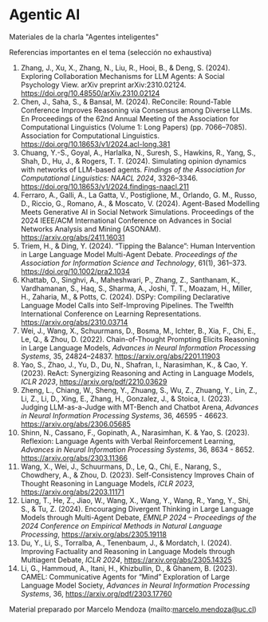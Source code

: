 # Agentic AI

Materiales de la charla "Agentes inteligentes"


Referencias importantes en el tema (selección no exhaustiva)

1. Zhang, J., Xu, X., Zhang, N., Liu, R., Hooi, B., & Deng, S. (2024). Exploring Collaboration Mechanisms for LLM Agents: A Social Psychology View. arXiv preprint arXiv:2310.02124. https://doi.org/10.48550/arXiv.2310.02124
2. Chen, J., Saha, S., & Bansal, M. (2024). ReConcile: Round-Table Conference Improves Reasoning via Consensus among Diverse LLMs. En Proceedings of the 62nd Annual Meeting of the Association for Computational Linguistics (Volume 1: Long Papers) (pp. 7066–7085). Association for Computational Linguistics. https://doi.org/10.18653/v1/2024.acl-long.381
3. Chuang, Y.-S., Goyal, A., Harlalka, N., Suresh, S., Hawkins, R., Yang, S., Shah, D., Hu, J., & Rogers, T. T. (2024). Simulating opinion dynamics with networks of LLM-based agents. *Findings of the Association for Computational Linguistics: NAACL 2024*, 3326–3346. https://doi.org/10.18653/v1/2024.findings-naacl.211
4. Ferraro, A., Galli, A., La Gatta, V., Postiglione, M., Orlando, G. M., Russo, D., Riccio, G., Romano, A., & Moscato, V. (2024). Agent-Based Modelling Meets Generative AI in Social Network Simulations. Proceedings of the 2024 IEEE/ACM International Conference on Advances in Social Networks Analysis and Mining (ASONAM). https://arxiv.org/abs/2411.16031
5. Triem, H., & Ding, Y. (2024). “Tipping the Balance”: Human Intervention in Large Language Model Multi-Agent Debate. *Proceedings of the Association for Information Science and Technology*, 61(1), 361–373. https://doi.org/10.1002/pra2.1034
6. Khattab, O., Singhvi, A., Maheshwari, P., Zhang, Z., Santhanam, K., Vardhamanan, S., Haq, S., Sharma, A., Joshi, T. T., Moazam, H., Miller, H., Zaharia, M., & Potts, C. (2024). DSPy: Compiling Declarative Language Model Calls into Self-Improving Pipelines. The Twelfth International Conference on Learning Representations. https://arxiv.org/abs/2310.03714
7. Wei, J., Wang, X., Schuurmans, D., Bosma, M., Ichter, B., Xia, F., Chi, E., Le, Q., & Zhou, D. (2022). Chain-of-Thought Prompting Elicits Reasoning in Large Language Models, *Advances in Neural Information Processing Systems*, 35, 24824–24837. https://arxiv.org/abs/2201.11903
8. Yao, S., Zhao, J., Yu, D., Du, N., Shafran, I., Narasimhan, K., & Cao, Y. (2023). ReAct: Synergizing Reasoning and Acting in Language Models, *ICLR 2023*, https://arxiv.org/pdf/2210.03629
9. Zheng, L., Chiang, W., Sheng, Y., Zhuang, S., Wu, Z., Zhuang, Y., Lin, Z., Li, Z., Li, D., Xing, E., Zhang, H., Gonzalez, J., & Stoica, I. (2023). Judging LLM-as-a-Judge with MT-Bench and Chatbot Arena, *Advances in Neural Information Processing Systems*, 36, 46595 - 46623. https://arxiv.org/abs/2306.05685
10. Shinn, N., Cassano, F., Gopinath, A., Narasimhan, K. & Yao, S. (2023). Reflexion: Language Agents with Verbal Reinforcement Learning, *Advances in Neural Information Processing Systems*, 36, 8634 - 8652. https://arxiv.org/abs/2303.11366
11. Wang, X., Wei, J., Schuurmans, D., Le, Q., Chi, E., Narang, S., Chowdhery, A., & Zhou, D. (2023). Self-Consistency Improves Chain of Thought Reasoning in Language Models, *ICLR 2023*, https://arxiv.org/abs/2203.11171
12. Liang, T., He, Z., Jiao, W., Wang, X., Wang, Y., Wang, R., Yang, Y., Shi, S., & Tu, Z. (2024). Encouraging Divergent Thinking in Large Language Models through Multi-Agent Debate, *EMNLP 2024 – Proceedings of the 2024 Conference on Empirical Methods in Natural Language Processing*, https://arxiv.org/abs/2305.19118
13. Du, Y., Li, S., Torralba, A., Tenenbaum, J., & Mordatch, I. (2024). Improving Factuality and Reasoning in Language Models through Multiagent Debate, *ICLR 2024*, https://arxiv.org/abs/2305.14325
14. Li, G., Hammoud, A., Itani, H., Khizbullin, D., & Ghanem, B. (2023). CAMEL: Communicative Agents for “Mind” Exploration of Large Language Model Society, *Advances in Neural Information Processing Systems*, 36, https://arxiv.org/pdf/2303.17760

    
     

Material preparado por Marcelo Mendoza (mailto:marcelo.mendoza@uc.cl)
